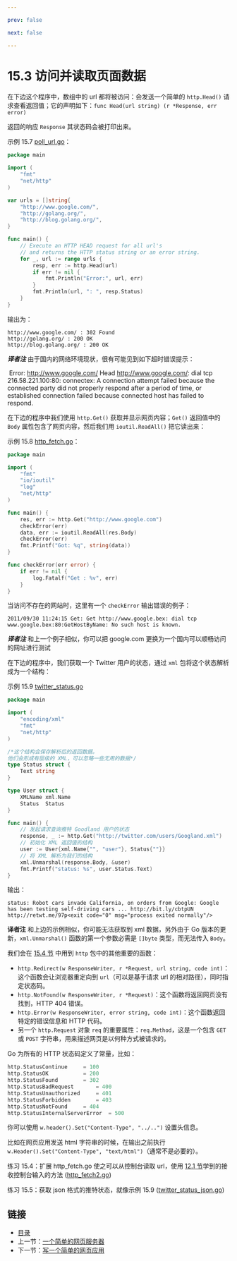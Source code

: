 ```yaml
---

prev: false  

next: false  

---
```


# 15.3 访问并读取页面数据

在下边这个程序中，数组中的 url 都将被访问：会发送一个简单的 `http.Head()` 请求查看返回值；它的声明如下：`func Head(url string) (r *Response, err error)`

返回的响应 `Response` 其状态码会被打印出来。

示例 15.7 [poll_url.go](examples/chapter_15/poll_url.go)：

```go
package main

import (
	"fmt"
	"net/http"
)

var urls = []string{
	"http://www.google.com/",
	"http://golang.org/",
	"http://blog.golang.org/",
}

func main() {
	// Execute an HTTP HEAD request for all url's
	// and returns the HTTP status string or an error string.
	for _, url := range urls {
		resp, err := http.Head(url)
		if err != nil {
			fmt.Println("Error:", url, err)
		}
		fmt.Println(url, ": ", resp.Status)
	}
}
```

输出为：

	http://www.google.com/ : 302 Found
	http://golang.org/ : 200 OK
	http://blog.golang.org/ : 200 OK

***译者注*** 由于国内的网络环境现状，很有可能见到如下超时错误提示：

​	Error: http://www.google.com/ Head http://www.google.com/: dial tcp 216.58.221.100:80: connectex: A connection attempt failed because the connected party did not properly respond after a period of time, or established connection failed because connected host has failed to respond.

在下边的程序中我们使用 `http.Get()` 获取并显示网页内容；`Get()` 返回值中的 `Body` 属性包含了网页内容，然后我们用 `ioutil.ReadAll()` 把它读出来：

示例 15.8 [http_fetch.go](examples/chapter_15/http_fetch.go)：

```go
package main

import (
	"fmt"
	"io/ioutil"
	"log"
	"net/http"
)

func main() {
	res, err := http.Get("http://www.google.com")
	checkError(err)
	data, err := ioutil.ReadAll(res.Body)
	checkError(err)
	fmt.Printf("Got: %q", string(data))
}

func checkError(err error) {
	if err != nil {
		log.Fatalf("Get : %v", err)
	}
}
```

当访问不存在的网站时，这里有一个 `checkError` 输出错误的例子：

	2011/09/30 11:24:15 Get: Get http://www.google.bex: dial tcp www.google.bex:80:GetHostByName: No such host is known.

***译者注*** 和上一个例子相似，你可以把 google.com 更换为一个国内可以顺畅访问的网址进行测试

在下边的程序中，我们获取一个 Twitter 用户的状态，通过 `xml` 包将这个状态解析成为一个结构：

示例 15.9 [twitter_status.go](examples/chapter_15/twitter_status.go)

```go
package main

import (
	"encoding/xml"
	"fmt"
	"net/http"
)

/*这个结构会保存解析后的返回数据。
他们会形成有层级的 XML，可以忽略一些无用的数据*/
type Status struct {
	Text string
}

type User struct {
	XMLName xml.Name
	Status  Status
}

func main() {
	// 发起请求查询推特 Goodland 用户的状态
	response, _ := http.Get("http://twitter.com/users/Googland.xml")
	// 初始化 XML 返回值的结构
	user := User{xml.Name{"", "user"}, Status{""}}
	// 将 XML 解析为我们的结构
	xml.Unmarshal(response.Body, &user)
	fmt.Printf("status: %s", user.Status.Text)
}
```

输出：

	status: Robot cars invade California, on orders from Google: Google has been testing self-driving cars ... http://bit.ly/cbtpUN http://retwt.me/97p<exit code="0" msg="process exited normally"/>

**译者注** 和上边的示例相似，你可能无法获取到 xml 数据，另外由于 Go 版本的更新，`xml.Unmarshal()` 函数的第一个参数必需是 `[]byte` 类型，而无法传入 `Body`。

我们会在 [15.4 节](15.4.md) 中用到 `http` 包中的其他重要的函数：

*	`http.Redirect(w ResponseWriter, r *Request, url string, code int)`：这个函数会让浏览器重定向到 `url`（可以是基于请求 url 的相对路径），同时指定状态码。
*	`http.NotFound(w ResponseWriter, r *Request)`：这个函数将返回网页没有找到，HTTP 404 错误。
*	`http.Error(w ResponseWriter, error string, code int)`：这个函数返回特定的错误信息和 HTTP 代码。
*	另一个 `http.Request` 对象 `req` 的重要属性：`req.Method`，这是一个包含 `GET` 或 `POST` 字符串，用来描述网页是以何种方式被请求的。

Go 为所有的 HTTP 状态码定义了常量，比如：
```go
http.StatusContinue		= 100
http.StatusOK			= 200
http.StatusFound		= 302
http.StatusBadRequest		= 400
http.StatusUnauthorized		= 401
http.StatusForbidden		= 403
http.StatusNotFound		= 404
http.StatusInternalServerError	= 500
```

你可以使用 `w.header().Set("Content-Type", "../..")` 设置头信息。

比如在网页应用发送 html 字符串的时候，在输出之前执行 `w.Header().Set("Content-Type", "text/html")`（通常不是必要的）。

练习 15.4：扩展 http_fetch.go 使之可以从控制台读取 url，使用 [12.1 节](12.1.md)学到的接收控制台输入的方法 ([http_fetch2.go](examples/chapter_15/http_fetch2.go))

练习 15.5：获取 json 格式的推特状态，就像示例 15.9 ([twitter_status_json.go](exercises/chapter_15/twitter_status_json.go))

## 链接

- [目录](directory.md)
- 上一节：[一个简单的网页服务器](15.2.md)
- 下一节：[写一个简单的网页应用](15.4.md)
